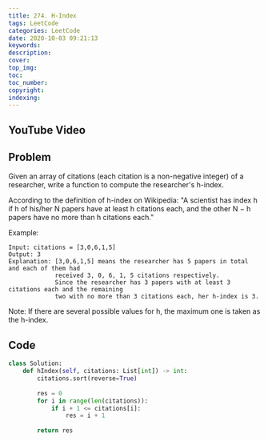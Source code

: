 ```yaml
---
title: 274. H-Index
tags: LeetCode
categories: LeetCode
date: 2020-10-03 09:21:13
keywords:
description:
cover:
top_img:
toc:
toc_number:
copyright:
indexing:
---
```

## YouTube Video


## Problem
Given an array of citations (each citation is a non-negative integer) of a researcher, write a function to compute the researcher's h-index.

According to the definition of h-index on Wikipedia: "A scientist has index h if h of his/her N papers have at least h citations each, and the other N − h papers have no more than h citations each."

Example:
```
Input: citations = [3,0,6,1,5]
Output: 3 
Explanation: [3,0,6,1,5] means the researcher has 5 papers in total and each of them had 
             received 3, 0, 6, 1, 5 citations respectively. 
             Since the researcher has 3 papers with at least 3 citations each and the remaining 
             two with no more than 3 citations each, her h-index is 3.
```
Note: If there are several possible values for h, the maximum one is taken as the h-index.

## Code
```python
class Solution:
    def hIndex(self, citations: List[int]) -> int:
        citations.sort(reverse=True)
        
        res = 0
        for i in range(len(citations)):
            if i + 1 <= citations[i]:
                res = i + 1
        
        return res
```